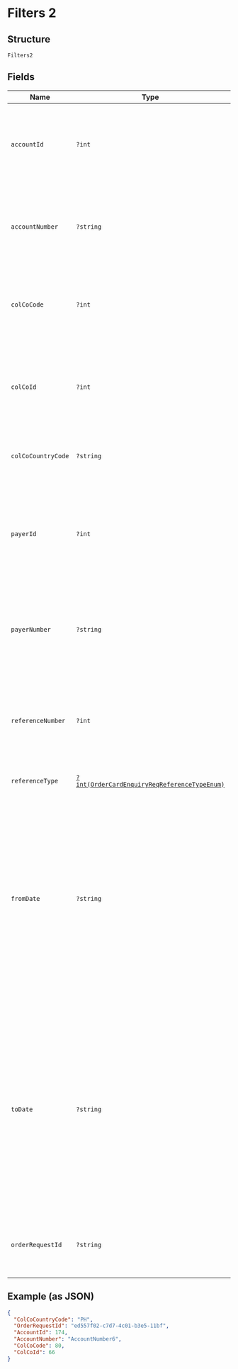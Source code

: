 
# Filters 2

## Structure

`Filters2`

## Fields

| Name | Type | Tags | Description | Getter | Setter |
|  --- | --- | --- | --- | --- | --- |
| `accountId` | `?int` | Optional | Account ID of the customer.<br/> Optional if AccountNumber is passed, else mandatory. <br/> This input is a search criterion, if given. | getAccountId(): ?int | setAccountId(?int accountId): void |
| `accountNumber` | `?string` | Optional | Account Number of the customer.<br/> Optional if AccountId is passed, else mandatory.<br/> This input is a search criterion, if given. | getAccountNumber(): ?string | setAccountNumber(?string accountNumber): void |
| `colCoCode` | `?int` | Optional | Collecting Company Code (Shell Code) of the selected payer. <br /><br>Optional – when ‘ReferenceNumber’ is provided.<br /> | getColCoCode(): ?int | setColCoCode(?int colCoCode): void |
| `colCoId` | `?int` | Optional | Collecting Company Id (in ) of the selected payer. <br /><br>Optional – when ‘ReferenceNumber’ is provided. Else, either ‘ColCoId’ or ‘ColCoCode’ is mandatory.<br /> | getColCoId(): ?int | setColCoId(?int colCoId): void |
| `colCoCountryCode` | `?string` | Optional | ISO 3166 Alpha-2 Country Code for the customer and card owning country. | getColCoCountryCode(): ?string | setColCoCountryCode(?string colCoCountryCode): void |
| `payerId` | `?int` | Optional | Payer Id (i.e. Customer Id of the Payment Customer) of the selected payer.<br /><br>Optional – when ‘ReferenceNumber’ is provided. Else, either ‘PayerId’ or ‘PayerNumber’ is mandatory. | getPayerId(): ?int | setPayerId(?int payerId): void |
| `payerNumber` | `?string` | Optional | Payer Number of the selected payer.<br /><br>Optional – when ‘ReferenceNumber’ is provided. Else, either ‘PayerId’ or ‘PayerNumber’ is mandatory. | getPayerNumber(): ?string | setPayerNumber(?string payerNumber): void |
| `referenceNumber` | `?int` | Optional | Reference number of the Card Order/ Bulk Card Order/ Order Card Request.<br /><br>Mandatory when ColCo and Payer fields are not provided. Else, optional. | getReferenceNumber(): ?int | setReferenceNumber(?int referenceNumber): void |
| `referenceType` | [`?int(OrderCardEnquiryReqReferenceTypeEnum)`](../../doc/models/order-card-enquiry-req-reference-type-enum.md) | Optional | - | getReferenceType(): ?int | setReferenceType(?int referenceType): void |
| `fromDate` | `?string` | Optional | Card Orders from Date/Time.<br /><br>Optional.<br /><br>Value should be with in last 7 days<br /><br>This field is ignored if ReferenceNumber is provided <br /><br>This field is optional when not provided and ReferenceNumber is null or empty then the value should be set to D-7(Where D is current date)<br /><br>Format: yyyyMMdd | getFromDate(): ?string | setFromDate(?string fromDate): void |
| `toDate` | `?string` | Optional | Card Order to Date/Time<br /><br>Optional<br /><br>Value should be with in last 7 days<br /><br>This field is ignored if ReferenceNumber is provided <br /><br>This field is optional when not provided and ReferenceNumber is null or empty then the value should be set to current date<br /><br>Format: yyyyMMdd | getToDate(): ?string | setToDate(?string toDate): void |
| `orderRequestId` | `?string` | Optional | Client provided Unique Id of the original Order Card request, the status of which is enquired by this API | getOrderRequestId(): ?string | setOrderRequestId(?string orderRequestId): void |

## Example (as JSON)

```json
{
  "ColCoCountryCode": "PH",
  "OrderRequestId": "ed557f02-c7d7-4c01-b3e5-11bf",
  "AccountId": 174,
  "AccountNumber": "AccountNumber6",
  "ColCoCode": 80,
  "ColCoId": 66
}
```

